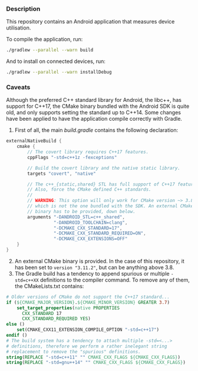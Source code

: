 ### Description

This repository contains an Android application that measures device utilisation.

To compile the application, run:

```bash
./gradlew --parallel --warn build
```

And to install on connected devices, run:

```bash
./gradlew --parallel --warn installDebug
```

### Caveats

Although the preferred C++ standard library for Android, the libc++, has support for C++17, the CMake binary bundled with the Android SDK is quite old, and only supports setting the standard up to C++14. Some changes have been applied to have the application compile correctly with Gradle.

1. First of all, the main *build.gradle* contains the following declaration:
  ```gradle
  externalNativeBuild {
      cmake {
          // The covert library requires C++17 features.
          cppFlags "-std=c++1z -fexceptions"

          // Build the covert library and the native static library.
          targets "covert", "native"

          // The c++_{static,shared} STL has full support of C++17 features.
          // Also, force the CMake defined C++ standards.
          // 
          // WARNING: This option will only work for CMake version ~> 3.8, 
          // which is not the one bundled with the SDK. An external CMake
          // binary has to be provided, down below.
          arguments "-DANDROID_STL=c++_shared",
                    "-DANDROID_TOOLCHAIN=clang",
                    "-DCMAKE_CXX_STANDARD=17",
                    "-DCMAKE_CXX_STANDARD_REQUIRED=ON",
                    "-DCMAKE_CXX_EXTENSIONS=OFF"
      }
  }
  ```
2. An external CMake binary is provided. In the case of this repository, it has been set to `version "3.11.2"`, but can be anything above 3.8.
3. The Gradle build has a tendency to append spurious or multiple `-std=c++XX` definitions to the compiler command. To remove any of them, the CMakeLists.txt contains:
  ```cmake
  # Older versions of CMake do not support the C++17 standard...
  if (${CMAKE_MAJOR_VERSION}.${CMAKE_MINOR_VERSION} GREATER 3.7)
      set_target_properties(native PROPERTIES
        CXX_STANDARD 17
        CXX_STANDARD_REQUIRED YES)
  else ()
      set(CMAKE_CXX11_EXTENSION_COMPILE_OPTION "-std=c++17")
  endif ()
  # The build system has a tendency to attach multiple -std=<...>
  # definitions, therefore we perform a rather inelegant string
  # replacement to remove the "spurious" definitions.
  string(REPLACE "-std=c++11" "" CMAKE_CXX_FLAGS ${CMAKE_CXX_FLAGS})
  string(REPLACE "-std=gnu++14" "" CMAKE_CXX_FLAGS ${CMAKE_CXX_FLAGS})
  ```
